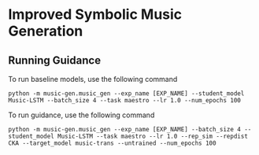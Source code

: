 # Improved Symbolic Music Generation

## Running Guidance
To run baseline models, use the following command
```
python -m music-gen.music_gen --exp_name [EXP_NAME] --student_model Music-LSTM --batch_size 4 --task maestro --lr 1.0 --num_epochs 100
```

To run guidance, use the following command
```
python -m music-gen.music_gen --exp_name [EXP_NAME] --batch_size 4 --student_model Music-LSTM --task maestro --lr 1.0 --rep_sim --repdist CKA --target_model music-trans --untrained --num_epochs 100
```

